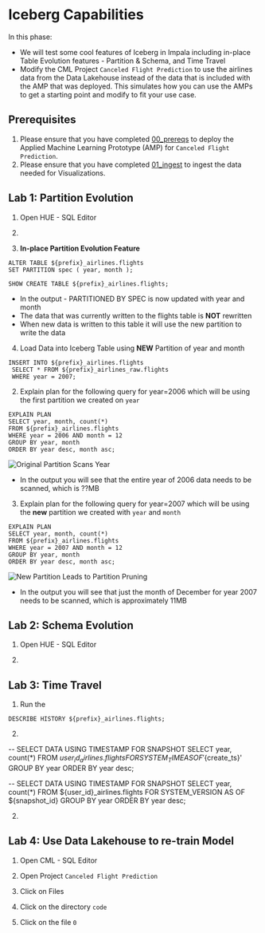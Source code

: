 # Iceberg Capabilities 

In this phase: 
   * We will test some cool features of Iceberg in Impala including in-place Table Evolution features - Partition & Schema, and Time Travel
   * Modify the CML Project `Canceled Flight Prediction` to use the airlines data from the Data Lakehouse instead of the data that is included with the AMP that was deployed.  This simulates how you can use the AMPs to get a starting point and modify to fit your use case.


## Prerequisites

1. Please ensure that you have completed [00_prereqs](00_prereqs.md) to deploy the Applied Machine Learning Prototype (AMP) for `Canceled Flight Prediction`.
2. Please ensure that you have completed [01_ingest](01_ingest.md#01_ingest) to ingest the data needed for Visualizations.


## Lab 1: Partition Evolution 

1. Open HUE - SQL Editor

2. 

3. **In-place Partition Evolution Feature**

```
ALTER TABLE ${prefix}_airlines.flights
SET PARTITION spec ( year, month );

SHOW CREATE TABLE ${prefix}_airlines.flights;
```

   * In the output - PARTITIONED BY SPEC is now updated with year and month
   * The data that was currently written to the flights table is **NOT** rewritten
   * When new data is written to this table it will use the new partition to write the data

4. Load Data into Iceberg Table using **NEW** Partition of year and month

```
INSERT INTO ${prefix}_airlines.flights
 SELECT * FROM ${prefix}_airlines_raw.flights
 WHERE year = 2007;
```

2. Explain plan for the following query for year=2006 which will be using the first partition we created on `year`

```
EXPLAIN PLAN
SELECT year, month, count(*) 
FROM ${prefix}_airlines.flights
WHERE year = 2006 AND month = 12
GROUP BY year, month
ORDER BY year desc, month asc;
```

![Original Partition Scans Year](images/.png)
   * In the output you will see that the entire year of 2006 data needs to be scanned, which is ??MB

3. Explain plan for the following query for year=2007 which will be using the **new** partition we created with `year` and `month`

```
EXPLAIN PLAN
SELECT year, month, count(*) 
FROM ${prefix}_airlines.flights
WHERE year = 2007 AND month = 12
GROUP BY year, month
ORDER BY year desc, month asc;
```
![New Partition Leads to Partition Pruning](images/.png)
   * In the output you will see that just the month of December for year 2007 needs to be scanned, which is approximately 11MB


## Lab 2: Schema Evolution 

1. Open HUE - SQL Editor

2. 


## Lab 3: Time Travel

1. Run the
```
DESCRIBE HISTORY ${prefix}_airlines.flights;
```
2. 
-- SELECT DATA USING TIMESTAMP FOR SNAPSHOT
SELECT year, count(*) 
FROM ${user_id}_airlines.flights
  FOR SYSTEM_TIME AS OF '${create_ts}'
GROUP BY year
ORDER BY year desc;

-- SELECT DATA USING TIMESTAMP FOR SNAPSHOT
SELECT year, count(*) 
FROM ${user_id}_airlines.flights
  FOR SYSTEM_VERSION AS OF ${snapshot_id}
GROUP BY year
ORDER BY year desc;

2. 


## Lab 4: Use Data Lakehouse to re-train Model

1. Open CML - SQL Editor

2. Open Project `Canceled Flight Prediction`

3. Click on Files

4. Click on the directory `code`

5. Click on the file `0`


